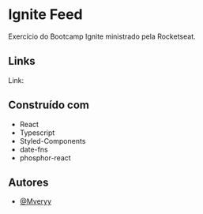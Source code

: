 # Ignite Feed

Exercício do Bootcamp Ignite ministrado pela Rocketseat.

## Links

Link:

## Construído com

- React
- Typescript
- Styled-Components
- date-fns
- phosphor-react

## Autores

- [@Mveryy](https://github.com/Mveryy)
